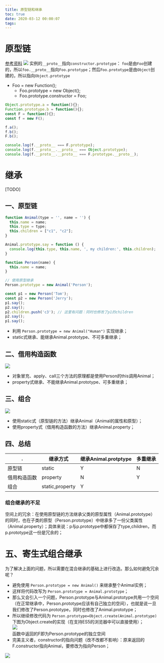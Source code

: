 ```yaml
---
title: 原型链和继承
toc: true
date: 2020-03-12 00:00:07
tags:
---
```




# 原型链
[参考资料](https://zhuanlan.zhihu.com/p/85949648)
![](/img/Snip20200515_1.png)
实例的`__proto__`指向`constructor.prototype`： `foo`是由`Foo`创建的，所以`foo.__proto__`指向`Foo.prototype`；然后`Foo.prototype`是由`Object`创建的，所以指向`Object.prototype`
* Foo = new Function();
  * Foo.prototype = new Object();
  * Foo.prototype.constructor = Foo;


```js
Object.prototype.a = function(){};  
Function.prototype.b = function(){};
const F = function(){};
const f = new F();

f.a();
f.b();
F.b();

console.log(f.__proto__ === F.prototype);
console.log(f.__proto__.__proto__ === Object.prototype);
console.log(f.__proto__.__proto__ === F.prototype.__proto__);
```



# 继承
[TODO]

## 一、原型链
```js
function Animal(type = '', name = '') {
  this.name = name;
  this.type = type;
  this.children = ["c1", "c2"];
}

Animal.prototype.say = function () {
  console.log(this.type, this.name, ', my children:', this.children);
}

function Person(name) {
  this.name = name;
}

// 使用原型继承
Person.prototype = new Animal('Person');

const p1 = new Person('Tom');
const p2 = new Person('Jerry');
p1.say();
p2.say();
p2.children.push('c3'); // 这里有问题：同时也修改了p1的children
p2.say();
p1.say();
```

* 利用 `Person.prototype = new Animal("Human")` 实现继承；
* static式继承、能继承Animal.prototype、不可多重继承；


## 二、借用构造函数
![](http://images0.cnblogs.com/blog2015/743264/201508/112319472398016.png)<br>

* 对象冒充、apply、call三个方法的原理都是使用Person的this调用Animal；
* property式继承、不能继承Animal.prototype、可多重继承；


## 三、组合
![](http://images0.cnblogs.com/blog2015/743264/201508/112319591602208.png)<br>

* 使用static式（原型链的方法）继承Animal（Animal的属性和原型）；
* 使用property式（借用构造函数的方法）继承Animal.property；


## 四、总结

  .  | 继承方式 | 继承Animal.protptype | 多重继承
---------|----------|---------|---------
 原型链      | static | Y | N
 借用构造函数 | property | N | Y
 组合        | static,property | Y | 

### 组合继承的不足
空间上的冗余：在使用原型链的方法继承父类的原型属性（Animal.prototype）的同时，也在子类的原型（Person.prototype）中继承多了一份父类属性（Animal.property）；具体来说：p与p.prototype中都保存了type,children，而p.prototype这一份是冗余的；


# 五、寄生式组合继承
为了解决上面的问题，所以需要在混合继承的基础上进行改造。那么如何避免冗余呢？

* 避免使用 `Person.prototype = new Animal()` 来继承整个Animal实例；
* 这样将代码改写为 `Person.prototype = Animal.prototype`；
* 那么又会引入一个问题，Person.prototype与Animal.prototype共用一个空间（在正常继承中，Person.prototype应该有自己独立的空间），也就是说一旦我们修改了Person.prototype，同时也修改了Animal.prototype；
* 所以继续修改代码为 `Person.prototype=Object.create(Animal.prototype)` <br>下图为Object.create的实现（在支持ES5的浏览器中可以直接使用）；<br>![](http://images0.cnblogs.com/blog2015/743264/201508/121204024738283.png)<br>函数中返回的F即为Person.prototype的独立空间
* 完美主义者，constructor的指向问题（改不改都不影响）：原来返回的F.constructor指向Animal，要修改为指向Person；

![](http://images0.cnblogs.com/blog2015/743264/201508/121206110676131.png)
